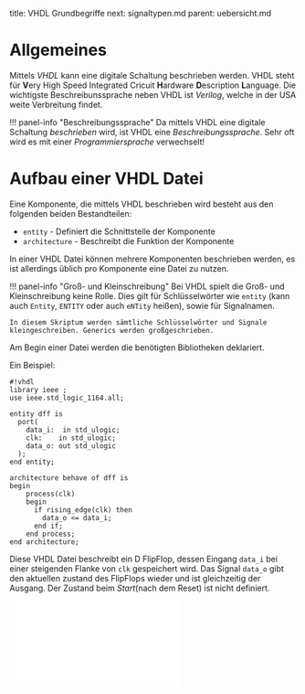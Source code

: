 title: VHDL Grundbegriffe
next: signaltypen.md
parent: uebersicht.md

# Allgemeines
Mittels *VHDL* kann eine digitale Schaltung beschrieben werden. VHDL steht für **V**ery High Speed Integrated Cricuit
**H**ardware **D**escription **L**anguage. Die wichtigste Beschreibunssprache neben VHDL ist *Verilog*, welche in
der USA weite Verbreitung findet.

!!! panel-info "Beschreibungssprache"
    Da mittels VHDL eine digitale Schaltung *beschrieben* wird, ist VHDL eine *Beschreibungssprache*. Sehr oft wird es
    mit einer *Programmiersprache* verwechselt!

# Aufbau einer VHDL Datei
Eine Komponente, die mittels VHDL beschrieben wird besteht aus den folgenden beiden Bestandteilen:

* <code>entity</code> - Definiert die Schnittstelle der Komponente
* <code>architecture</code> - Beschreibt die Funktion der Komponente

In einer VHDL Datei können mehrere Komponenten beschrieben werden, es ist allerdings üblich pro Komponente eine Datei zu
nutzen.

!!! panel-info "Groß- und Kleinschreibung"
    Bei VHDL spielt die Groß- und Kleinschreibung keine Rolle. Dies gilt für Schlüsselwörter wie `entity` (kann auch
    `Entity`, `ENTITY` oder auch `eNTity` heißen), sowie für Signalnamen.

    In diesem Skriptum werden sämtliche Schlüsselwörter und Signale kleingeschreiben. Generics werden großgeschrieben.

Am Begin einer Datei werden die benötigten Bibliotheken deklariert.

Ein Beispiel:

    #!vhdl
    library ieee ;
    use ieee.std_logic_1164.all;

    entity dff is
      port(
        data_i:  in std_ulogic;
        clk:    in std_ulogic;
        data_o: out std_ulogic
      );
    end entity;

    architecture behave of dff is
    begin
        process(clk)
        begin
          if rising_edge(clk) then
            data_o <= data_i;
          end if;
        end process;
    end architecture;

Diese VHDL Datei beschreibt ein D FlipFlop, dessen Eingang <code>data_i</code> bei einer steigenden Flanke von <code>clk</code> gespeichert wird. Das Signal <code>data_o</code> gibt den aktuellen zustand des FlipFlops wieder und ist gleichzeitig der Ausgang. Der Zustand beim *Start*(nach dem Reset) ist nicht definiert.

![D-Flipflop]({filename}dff.svg.tex)
